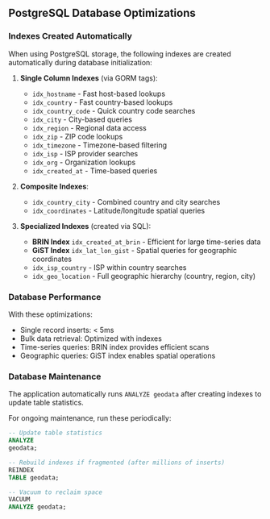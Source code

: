 ## PostgreSQL Database Optimizations

### Indexes Created Automatically

When using PostgreSQL storage, the following indexes are created automatically during database initialization:

1. **Single Column Indexes** (via GORM tags):
    - `idx_hostname` - Fast host-based lookups
    - `idx_country` - Fast country-based lookups
    - `idx_country_code` - Quick country code searches
    - `idx_city` - City-based queries
    - `idx_region` - Regional data access
    - `idx_zip` - ZIP code lookups
    - `idx_timezone` - Timezone-based filtering
    - `idx_isp` - ISP provider searches
    - `idx_org` - Organization lookups
    - `idx_created_at` - Time-based queries

2. **Composite Indexes**:
    - `idx_country_city` - Combined country and city searches
    - `idx_coordinates` - Latitude/longitude spatial queries

3. **Specialized Indexes** (created via SQL):
    - **BRIN Index** `idx_created_at_brin` - Efficient for large time-series data
    - **GiST Index** `idx_lat_lon_gist` - Spatial queries for geographic coordinates
    - `idx_isp_country` - ISP within country searches
    - `idx_geo_location` - Full geographic hierarchy (country, region, city)

### Database Performance

With these optimizations:

- Single record inserts: < 5ms
- Bulk data retrieval: Optimized with indexes
- Time-series queries: BRIN index provides efficient scans
- Geographic queries: GiST index enables spatial operations

### Database Maintenance

The application automatically runs `ANALYZE geodata` after creating indexes to update table statistics.

For ongoing maintenance, run these periodically:

```sql
-- Update table statistics
ANALYZE
geodata;

-- Rebuild indexes if fragmented (after millions of inserts)
REINDEX
TABLE geodata;

-- Vacuum to reclaim space
VACUUM
ANALYZE geodata;
```

